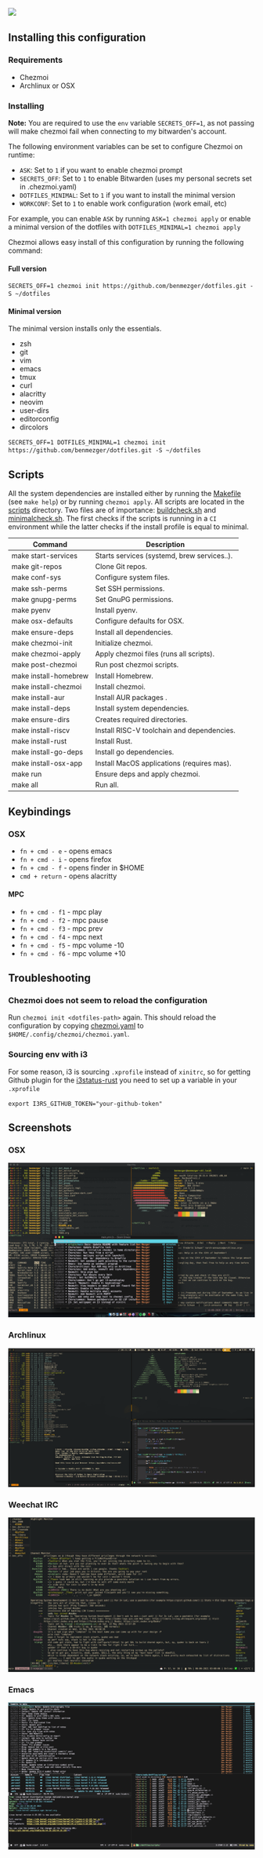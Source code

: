 ![](https://github.com/benmezger/dotfiles/workflows/dotfiles/badge.svg)

## Installing this configuration

### Requirements

- Chezmoi
- Archlinux or OSX

### Installing

**Note:** You are required to use the `env` variable `SECRETS_OFF=1`, as not passing will
make chezmoi fail when connecting to my bitwarden's account.

The following environment variables can be set to configure Chezmoi on runtime:

- `ASK`: Set to `1` if you want to enable chezmoi prompt
- `SECRETS_OFF`: Set to `1` to enable Bitwarden (uses my personal secrets set in
  .chezmoi.yaml)
- `DOTFILES_MINIMAL`: Set to `1` if you want to install the minimal version
- `WORKCONF`: Set to `1` to enable work configuration (work email, etc)

For example, you can enable `ASK` by running `ASK=1 chezmoi apply` or enable a
minimal version of the dotfiles with `DOTFILES_MINIMAL=1 chezmoi apply`

Chezmoi allows easy install of this configuration by running the following
command:

#### Full version

```shell
SECRETS_OFF=1 chezmoi init https://github.com/benmezger/dotfiles.git -S ~/dotfiles
```

#### Minimal version

The minimal version installs only the essentials.

- zsh
- git
- vim
- emacs
- tmux
- curl
- alacritty
- neovim
- user-dirs
- editorconfig
- dircolors

```shell
SECRETS_OFF=1 DOTFILES_MINIMAL=1 chezmoi init https://github.com/benmezger/dotfiles.git -S ~/dotfiles
```

## Scripts

All the system dependencies are installed either by running the
[Makefile](./Makefile) (see `make help`) or by running `chezmoi apply`. All
scripts are located in the [scripts](./scripts/) directory. Two files are of
importance: [buildcheck.sh](./scripts/buildcheck.sh) and
[minimalcheck.sh](./scripts/minimalcheck.sh). The first checks if the scripts is
running in a `CI` environment while the latter checks if the install profile is
equal to minimal.

| Command               | Description                                 |
| --------------------- | ------------------------------------------- |
| make start-services   | Starts services (systemd, brew services..). |
| make git-repos        | Clone Git repos.                            |
| make conf-sys         | Configure system files.                     |
| make ssh-perms        | Set SSH permissions.                        |
| make gnupg-perms      | Set GnuPG permissions.                      |
| make pyenv            | Install pyenv.                              |
| make osx-defaults     | Configure defaults for OSX.                 |
| make ensure-deps      | Install all dependencies.                   |
| make chezmoi-init     | Initialize chezmoi.                         |
| make chezmoi-apply    | Apply chezmoi files (runs all scripts).     |
| make post-chezmoi     | Run post chezmoi scripts.                   |
| make install-homebrew | Install Homebrew.                           |
| make install-chezmoi  | Install chezmoi.                            |
| make install-aur      | Install AUR packages .                      |
| make install-deps     | Install system dependencies.                |
| make ensure-dirs      | Creates required directories.               |
| make install-riscv    | Install RISC-V toolchain and dependencies.  |
| make install-rust     | Install Rust.                               |
| make install-go-deps  | Install go dependencies.                    |
| make install-osx-app  | Install MacOS applications (requires mas).  |
| make run              | Ensure deps and apply chezmoi.              |
| make all              | Run all.                                    |

## Keybindings

### OSX

- `fn + cmd - e` - opens emacs
- `fn + cmd - i` - opens firefox
- `fn + cmd - f` - opens finder in $HOME
- `cmd + return` - opens alacritty

#### MPC

- `fn + cmd - f1` - mpc play
- `fn + cmd - f2` - mpc pause
- `fn + cmd - f3` - mpc prev
- `fn + cmd - f4` - mpc next
- `fn + cmd - f5` - mpc volume -10
- `fn + cmd - f6` - mpc volume +10

## Troubleshooting

### Chezmoi does not seem to reload the configuration

Run `chezmoi init <dotfiles-path>` again. This should reload the configuration
by copying [chezmoi.yaml](.chezmoi.yaml.tmpl) to `$HOME/.config/chezmoi/chezmoi.yaml`.

### Sourcing env with i3

For some reason, i3 is sourcing `.xprofile` instead of `xinitrc`, so for
getting Github plugin for the [i3status-rust](dot_config/i3/status.toml) you need to set up a variable in
your `.xprofile`

```shell
export I3RS_GITHUB_TOKEN="your-github-token"
```

## Screenshots

### OSX

![](./static/osx-screenshot.png)

### Archlinux

![](./static/arch-screenshot.png)

### Weechat IRC

![](./static/weechat.png)

### Emacs

![](./static/emacs.png)
